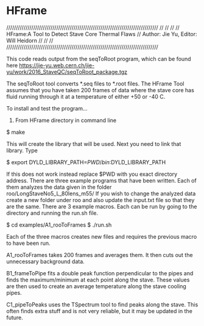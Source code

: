 # HFrame

///////////////////////////////////////////////////////////////////////////////
//
//
//
//                 HFrame:A Tool to Detect Stave Core Thermal Flaws
//                 Author: Jie Yu, Editor: Will Heidorn
//
//
//
///////////////////////////////////////////////////////////////////////////////

This code reads output from the seqToRoot program, which can be found here
https://jie-yu.web.cern.ch/jie-yu/work/2016_StaveQC/seqToRoot_package.tgz 

The seqToRoot tool converts *.seq files to *.root files. The HFrame Tool 
assumes that you have taken 200 frames of data where the stave core has fluid 
running through it at a temperature of either +50 or -40 C.

To install and test the program...

1. From HFrame directory in command line

$ make

This will create the library that will be used. Next you need to link that
library. Type

$ export DYLD_LIBRARY_PATH=$PWD/bin:$DYLD_LIBRARY_PATH

If this does not work instead replace $PWD with you exact directory address.
There are three example programs that have been written. Each of them
analyzes the data given in the folder roo/LongStaveNo5_L_80lens_m55/ 
If you wish to change the analyzed data create a new folder under roo and also
update the input.txt file so that they are the same. There are 3 example
macros. Each can be run by going to the directory and running the run.sh file.

$ cd examples/A1_rooToFrames
$ ./run.sh

Each of the three macros creates new files and requires the previous macro
to have been run.

A1_rooToFrames takes 200 frames and averages them. It then cuts out the 
unnecessary background data.

B1_frameToPipe fits a double peak function perpendicular to the pipes and
finds the maximum/minimum at each point along the stave. These values are then
used to create an average temperature along the stave cooling pipes.

C1_pipeToPeaks uses the TSpectrum tool to find peaks along the stave. This
often finds extra stuff and is not very reliable, but it may be updated in the
future.
 

